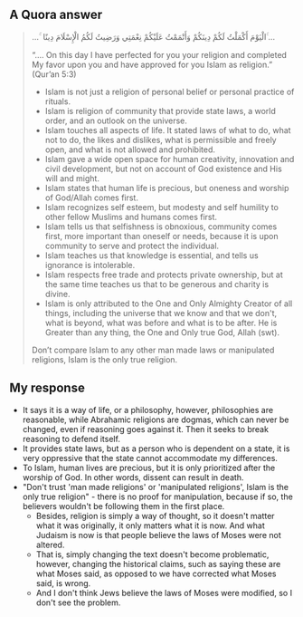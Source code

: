 ## A Quora answer

> … ۚ الْيَوْمَ أَكْمَلْتُ لَكُمْ دِينَكُمْ وَأَتْمَمْتُ عَلَيْكُمْ نِعْمَتِي وَرَضِيتُ لَكُمُ الْإِسْلَامَ دِينًا ۚ…
> 
> “.… On this day I have perfected for you your religion and completed My favor upon you and have approved for you Islam as religion.” (Qur’an 5:3)
> 
> - Islam is not just a religion of personal belief or personal practice of rituals.
> - Islam is religion of community that provide state laws, a world order, and an outlook on the universe.
> - Islam touches all aspects of life. It stated laws of what to do, what not to do, the likes and dislikes, what is permissible and freely open, and what is not allowed and prohibited.
> - Islam gave a wide open space for human creativity, innovation and civil development, but not on account of God existence and His will and might.
> - Islam states that human life is precious, but oneness and worship of God/Allah comes first.
> - Islam recognizes self esteem, but modesty and self humility to other fellow Muslims and humans comes first.
> - Islam tells us that selfishness is obnoxious, community comes first, more important than oneself or needs, because it is upon community to serve and protect the individual.
> - Islam teaches us that knowledge is essential, and tells us ignorance is intolerable.
> - Islam respects free trade and protects private ownership, but at the same time teaches us that to be generous and charity is divine.
> - Islam is only attributed to the One and Only Almighty Creator of all things, including the universe that we know and that we don't, what is beyond, what was before and what is to be after. He is Greater than any thing, the One and Only true God, Allah (swt).
> 
> Don’t compare Islam to any other man made laws or manipulated religions, Islam is the only true religion.

## My response

- It says it is a way of life, or a philosophy, however, philosophies are reasonable, while Abrahamic religions are dogmas, which can never be changed, even if reasoning goes against it. Then it seeks to break reasoning to defend itself.
- It provides state laws, but as a person who is dependent on a state, it is very oppressive that the state cannot accommodate my differences.
- To Islam, human lives are precious, but it is only prioritized after the worship of God. In other words, dissent can result in death.
- "Don't trust 'man made religions' or 'manipulated religions', Islam is the only true religion" - there is no proof for manipulation, because if so, the believers wouldn't be following them in the first place. 
	- Besides, religion is simply a way of thought, so it doesn't matter what it was originally, it only matters what it is now. And what Judaism is now is that people believe the laws of Moses were not altered.
	- That is, simply changing the text doesn't become problematic, however, changing the historical claims, such as saying these are what Moses said, as opposed to we have corrected what Moses said, is wrong.
	- And I don't think Jews believe the laws of Moses were modified, so I don't see the problem.
